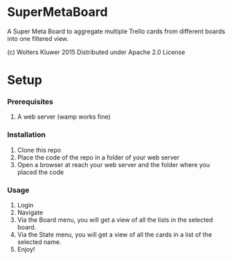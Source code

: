 # SuperMetaBoard
A Super Meta Board to aggregate multiple Trello cards from different boards into one filtered view.

(c) Wolters Kluwer 2015
Distributed under Apache 2.0 License


# Setup

### Prerequisites
1. A web server (wamp works fine)

### Installation
1. Clone this repo
2. Place the code of the repo in a folder of your web server
3. Open a browser at reach your web server and the folder where you placed the code

### Usage
1. Login
2. Navigate
  1. Via the Board menu, you will get a view of all the lists in the selected board.
  2. Via the State menu, you will get a view of all the cards in a list of the selected name.
3. Enjoy!